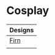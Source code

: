 # Cosplay


| Designs                                                               |
| ----------------------------------------------------------------------- |
| [Firn](https://caspian.rosengren.nu/Projekt/cosplay/firnCosplay.html) |
|                                                                       |

